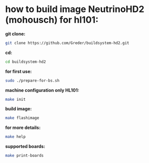 # how to build image NeutrinoHD2 (mohousch) for hl101: #

**git clone:**
```bash
git clone https://github.com/Greder/buildsystem-hd2.git
```
**cd:**
```bash
cd buildsystem-hd2
```
**for first use:**
```bash
sudo ./prepare-for-bs.sh
```
**machine configuration only HL101:**
```bash
make init
```
**build image:**
```bash
make flashimage
```

**for more details:**
```bash
make help
```

**supported boards:**
```bash
make print-boards
```
